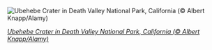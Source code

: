 
![Ubehebe Crater in Death Valley National Park, California (© Albert Knapp/Alamy)](https://cn.bing.com//th?id=OHR.UbehebeCrater_EN-US6244876287_1920x1080.jpg&rf=LaDigue_1920x1080.jpg&pid=hp)

*[Ubehebe Crater in Death Valley National Park, California (© Albert Knapp/Alamy)](https://www.bing.com/search?q=ubehebe+crater+death+valley&form=hpcapt&filters=HpDate%3a%2220210814_0700%22)*

